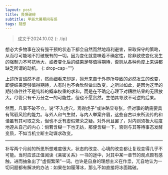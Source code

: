 ```yaml
---
layout: post
title: 畏惧破碎
subtitle: 甲辰大暑期间有感
tags: 随想
---
```


> 成文于2024.10.02
{: .tip}

想必大多物事在没有强干预的状态下都会自然而然地趋利避害，采取保守的策略，从而尽可能地不打破既有的一切。因为变化就意味着不确定性，除非致使变化发生的强制力不可抗地大，或者变化后的结果足够值得期待，否则从各种角度上来讲都缺乏所谓的动机。
{: drop-cap=""}

上述所言诚然不虚，然而细看来却是，抛开来自于外界所导致的必然发生的改变，即便结果足够值得期待，人有时也不会欣然做出改变。之所以如此，是因为这里的期待值往往不是纯粹的概率权重的求和，而是在不确定心理下对糟糕结果的无限放大。尽管只有千万分之一的可能性，但也不愿贸然，生怕其导致不可逆的后果。

然而，凡事不破不立。说“不入虎穴，焉得虎子”或许略显夸张，但对事的确需要具有驾驭风险的能力。与外人和气生财，与内人举案齐眉，这些自古以来所流传的和谐虽有其可取之处，但也不乏有虚假繁荣之疑。对外尚且罢了，对内则须极大程度地遵从自己的内心：倘若含糊一下也无妨，那便含糊一下，否则与其等待事态发酵变质，不如当机立断主动谋求改变。

---

补写两个月前的所思所想难度很大，状态的改变、心境的改变都让复现变得几乎不可能。当时应该正值阅读《亲密关系》一书的途中，对其中某一章节的观点颇有感触，进而抽象出了“虚假繁荣”一词。也许是自身的理想主义在作祟，兀自地认为一切问题都有解决的办法：如果在如履薄冰，那么不如直接将冰面踏破。
